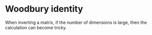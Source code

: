# Woodbury identity

When inverting a matrix, if the number of dimensions is large, then the
calculation can become tricky.
